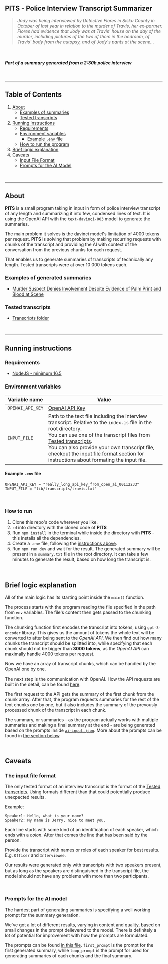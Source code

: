 ## **PITS** - Police Interview Transcript Summarizer

> _Jody was being interviewed by Detective Flores in Sisku County in October of last year in relation to the murder of Travis, her ex-partner. Flores had evidence that Jody was at Travis' house on the day of the murder, including pictures of the two of them in the bedroom, of Travis' body from the autopsy, and of Jody's pants at the scene..._

<br>

#### _Part of a summary generated from a **2:30h** police interview_

<br>

---

## Table of Contents

1. [About](#about)
   - [Examples of summaries](#examples-of-generated-summaries)
   - [Tested transcripts](#tested-transcripts)
2. [Running instructions](#running-instructions)
   - [Requirements](#requirements)
   - [Environment variables](#environment-variables)
     - [Example `.env` file](#example-env-file)
   - [How to run the program](#how-to-run)
3. [Brief logic explanation](#brief-logic-explanation)
4. [Caveats](#caveats)
   - [Input File Format](#the-input-file-format)
   - [Prompts for the AI Model](#prompts-for-the-ai-model)

<br>

---

## About

**PITS** is a small program taking in input in form of police interview transcript of any length and summarizing it into few, condensed lines of text. It is using the OpenAI API with the `text-davinci-003` model to generate the summaries.

The main problem it solves is the davinci model's limitation of 4000 tokens per request. **PITS** is solving that problem by making recurring requests with chunks of the transcript and providing the AI with context of the conversation from the previous chunks for each request.

That enables us to generate summaries of transcripts of technically any length. Tested transcripts were at over 10 000 tokens each.

### Examples of generated summaries

- [Murder Suspect Denies Involvement Despite Evidence of Palm Print and Blood at Scene](https://github.com/FilipSzutkowski/AI-Transcript-Summarizer/blob/main/lib/generated-summaries/travis-case/new-travis.txt)

### Tested transcripts

- [Transcripts folder](https://github.com/FilipSzutkowski/AI-Transcript-Summarizer/tree/main/lib/transcripts)

<br>

---

## Running instructions

### Requirements

- [NodeJS - minimum 16.5](https://nodejs.org/en/)

### Environment variables

| Variable name    | Value                                                                                                                                                                                                                                                                                                                                                                               |
| ---------------- | ----------------------------------------------------------------------------------------------------------------------------------------------------------------------------------------------------------------------------------------------------------------------------------------------------------------------------------------------------------------------------------- |
| `OPENAI_API_KEY` | [OpenAI API Key](https://beta.openai.com/account/api-keys)                                                                                                                                                                                                                                                                                                                          |
| `INPUT_FILE`     | Path to the text file including the interview transcript. Relative to the `index.js` file in the root directory. <br> You can use one of the transcript files from [Tested transcripts](#tested-transcripts). <br> You can also provide your own transcript file, checkout the [input file format section](#the-input-file-format) for instructions about formating the input file. |

#### Example `.env` file

```properties
OPENAI_API_KEY = "really_long_api_key_from_open_ai_00112233"
INPUT_FILE = "lib/transcripts/travis.txt"
```

<br>

### How to run

1. Clone this repo's code wherever you like.
2. `cd` into directory with the cloned code of **PITS**
3. Run `npm install` in the terminal while inside the directory with **PITS** - this installs all the dependencies.
4. Create a `.env` file, following the [instructions above](#environment-variables).
5. Run `npm run dev` and wait for the result. The generated summary will be present in a `summary.txt` file in the root directory. It can take a few minutes to generate the result, based on how long the transcript is.

<br>

## Brief logic explanation

All of the main logic has its starting point inside the `main()` function.

The process starts with the program reading the file specified in the path from `env` variables. The file's content then gets passed to the chunking function.

The chunking function first encodes the transcript into tokens, using `gpt-3-encoder` library. This gives us the amount of tokens the whole text will be converted to after being sent to the _OpenAI API_. We then find out how many chunks the transcript should be splitted into, while specifying that each chunk should not be bigger than **3000 tokens**, as the _OpenAI API_ can maximally handle 4000 tokens per request.

Now we have an array of transcript chunks, which can be handled by the OpenAI one by one.

The next step is the communication with OpenAI. How the API requests are built in the detail, can be found [here](https://beta.openai.com/docs/api-reference/completions).

The first request to the API gets the summary of the first chunk from the chunk array. After that, the program requests summaries for the rest of the text chunks one by one, but it also includes the summary of the prevously processed chunk of the transcript in each chunk.

The summary, or summaries - as the program actually works with multiple summaries and making a final summary at the end - are being generated based on the prompts inside [`ai-input.json`](https://github.com/FilipSzutkowski/AI-Transcript-Summarizer/blob/main/ai-input.json). More about the prompts can be found in [the section below](#prompts-for-the-ai-model).

<br>

## Caveats

### The input file format

The only tested format of an interview transcript is the format of the [Tested transcripts](#tested-transcripts). Using formats different than that could potentially produce unexpected results.

Example:

```
Speaker1: Hello, what is your name?
Speaker2: My name is Jerry, nice to meet you.
```

Each line starts with some kind of an identification of each speaker, which ends with a _colon_. After that comes the line that has been said by the person.

Provide the transcript with names or roles of each speaker for best results. E.g. `Officer` and `Interviewee`.

Our results were generated only with transcripts with two speakers present, but as long as the speakers are distinguished in the transcript file, the model should not have any problems with more than two participants.

<br>

### Prompts for the AI model

The hardest part of generating summaries is specifying a well working prompt for the summary generation.

We've got a lot of different results, varying in content and quality, based on small changes in the prompt delievered to the model. There is definitely a lot of potential for improvement with how the prompts are formulated.

The prompts can be found [in this file](https://github.com/FilipSzutkowski/AI-Transcript-Summarizer/blob/main/ai-input.json). `first_prompt` is the prompt for the first generated summary, while `loop_prompt` is the prompt for used for generating summaries of each chunks and the final summary.
